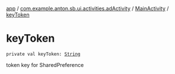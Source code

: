 [app](../../index.md) / [com.example.anton.sb.ui.activities.adActivity](../index.md) / [MainActivity](index.md) / [keyToken](./key-token.md)

# keyToken

`private val keyToken: `[`String`](https://kotlinlang.org/api/latest/jvm/stdlib/kotlin/-string/index.html)

token key for SharedPreference

